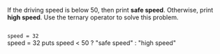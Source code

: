 If the driving speed
is below 50, then print
**safe speed**.
Otherwise, print **high speed**.
Use the ternary operator
to solve this problem.

<codeblock language="ruby" type="exercise" testMode="fixedInput">
<code>
speed = 32
</code>

<solution>
speed = 32
puts speed < 50  ? "safe speed" : "high speed"
</solution>
</codeblock>